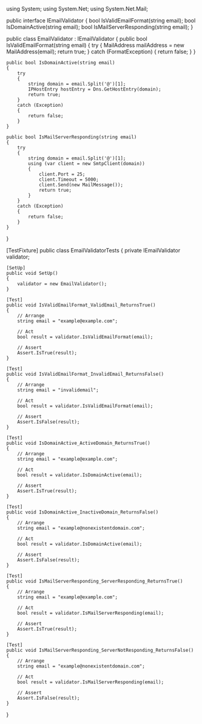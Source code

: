using System;
using System.Net;
using System.Net.Mail;

public interface IEmailValidator
{
    bool IsValidEmailFormat(string email);
    bool IsDomainActive(string email);
    bool IsMailServerResponding(string email);
}

public class EmailValidator : IEmailValidator
{
    public bool IsValidEmailFormat(string email)
    {
        try
        {
            MailAddress mailAddress = new MailAddress(email);
            return true;
        }
        catch (FormatException)
        {
            return false;
        }
    }

    public bool IsDomainActive(string email)
    {
        try
        {
            string domain = email.Split('@')[1];
            IPHostEntry hostEntry = Dns.GetHostEntry(domain);
            return true;
        }
        catch (Exception)
        {
            return false;
        }
    }

    public bool IsMailServerResponding(string email)
    {
        try
        {
            string domain = email.Split('@')[1];
            using (var client = new SmtpClient(domain))
            {
                client.Port = 25;
                client.Timeout = 5000;
                client.Send(new MailMessage());
                return true;
            }
        }
        catch (Exception)
        {
            return false;
        }
    }
}

[TestFixture]
public class EmailValidatorTests
{
    private IEmailValidator validator;

    [SetUp]
    public void SetUp()
    {
        validator = new EmailValidator();
    }

    [Test]
    public void IsValidEmailFormat_ValidEmail_ReturnsTrue()
    {
        // Arrange
        string email = "example@example.com";

        // Act
        bool result = validator.IsValidEmailFormat(email);

        // Assert
        Assert.IsTrue(result);
    }

    [Test]
    public void IsValidEmailFormat_InvalidEmail_ReturnsFalse()
    {
        // Arrange
        string email = "invalidemail";

        // Act
        bool result = validator.IsValidEmailFormat(email);

        // Assert
        Assert.IsFalse(result);
    }

    [Test]
    public void IsDomainActive_ActiveDomain_ReturnsTrue()
    {
        // Arrange
        string email = "example@example.com";

        // Act
        bool result = validator.IsDomainActive(email);

        // Assert
        Assert.IsTrue(result);
    }

    [Test]
    public void IsDomainActive_InactiveDomain_ReturnsFalse()
    {
        // Arrange
        string email = "example@nonexistentdomain.com";

        // Act
        bool result = validator.IsDomainActive(email);

        // Assert
        Assert.IsFalse(result);
    }

    [Test]
    public void IsMailServerResponding_ServerResponding_ReturnsTrue()
    {
        // Arrange
        string email = "example@example.com";

        // Act
        bool result = validator.IsMailServerResponding(email);

        // Assert
        Assert.IsTrue(result);
    }

    [Test]
    public void IsMailServerResponding_ServerNotResponding_ReturnsFalse()
    {
        // Arrange
        string email = "example@nonexistentdomain.com";

        // Act
        bool result = validator.IsMailServerResponding(email);

        // Assert
        Assert.IsFalse(result);
    }
}
